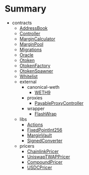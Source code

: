 # Summary
* contracts
  * [AddressBook](docs/contracts-documentation/AddressBook.md)
  * [Controller](docs/contracts-documentation/Controller.md)
  * [MarginCalculator](docs/contracts-documentation/MarginCalculator.md)
  * [MarginPool](docs/contracts-documentation/MarginPool.md)
  * [Migrations](docs/contracts-documentation/Migrations.md)
  * [Oracle](docs/contracts-documentation/Oracle.md)
  * [Otoken](docs/contracts-documentation/Otoken.md)
  * [OtokenFactory](docs/contracts-documentation/OtokenFactory.md)
  * [OtokenSpawner](docs/contracts-documentation/OtokenSpawner.md)
  * [Whitelist](docs/contracts-documentation/Whitelist.md)
  * external
    * canonical-weth
      * [WETH9](docs/contracts-documentation/external/canonical-weth/WETH9.md)
    * proxies
      * [PayableProxyController](docs/contracts-documentation/external/proxies/PayableProxyController.md)
    * wrapper
      * [FlashWrap](docs/contracts-documentation/external/wrapper/FlashWrap.md)
  * libs
    * [Actions](docs/contracts-documentation/libs/Actions.md)
    * [FixedPointInt256](docs/contracts-documentation/libs/FixedPointInt256.md)
    * [MarginVault](docs/contracts-documentation/libs/MarginVault.md)
    * [SignedConverter](docs/contracts-documentation/libs/SignedConverter.md)
  * pricers
    * [ChainlinkPricer](docs/contracts-documentation/pricers/ChainlinkPricer.md)
    * [UniswapTWAPPricer](docs/contracts-documentation/pricers/UniswapTWAPPricer.md)
    * [CompoundPricer](docs/contracts-documentation/pricers/CompoundPricer.md)
    * [USDCPricer](docs/contracts-documentation/pricers/USDCPricer.md)
